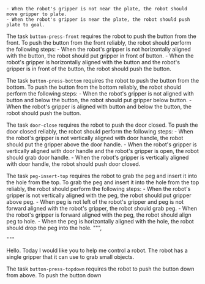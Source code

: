 
    - When the robot's gripper is not near the plate, the robot should move gripper to plate.
    - When the robot's gripper is near the plate, the robot should push plate to goal.

The task `button-press-front` requires the robot to push the button from the front.
To push the button from the front reliably, the robot should perform the following steps:
    - When the robot's gripper is not horizontally aligned with the button, the robot should put gripper in front of button.
    - When the robot's gripper is horizontally aligned with the button and the robot's gripper is in front of the button, the robot should push the button.

The task `button-press-bottom` requires the robot to push the button from the bottom.
To push the button from the bottom reliably, the robot should perform the following steps:
    - When the robot's gripper is not aligned with button and below the button, the robot should put gripper below button.
    - When the robot's gripper is aligned with button and below the button, the robot should push the button.

The task `door-close` requires the robot to push the door closed.
To push the door closed reliably, the robot should perform the following steps:
    - When the robot's gripper is not vertically aligned with door handle, the robot should put the gripper above the door handle.
    - When the robot's gripper is vertically aligned with door handle and the robot's gripper is open, the robot should grab door handle.
    - When the robot's gripper is vertically aligned with door handle, the robot should push door closed.

The task `peg-insert-top` requires the robot to grab the peg and insert it into the hole from the top.
To grab the peg and insert it into the hole from the top reliably, the robot should perform the following steps:
    - When the robot's gripper is not vertically aligned with the peg, the robot should put gripper above peg.
    - When peg is not left of the robot's gripper and peg is not forward aligned with the robot's gripper, the robot should grab peg.
    - When the robot's gripper is forward aligned with the peg, the robot should align peg to hole.
    - When the peg is horizontally aligned with the hole, the robot should drop the peg into the hole.
""",

    """
Hello. Today I would like you to help me control a robot. The robot has a single gripper that it can use to grab small objects.


The task `button-press-topdown` requires the robot to push the button down from above.
To push the button down